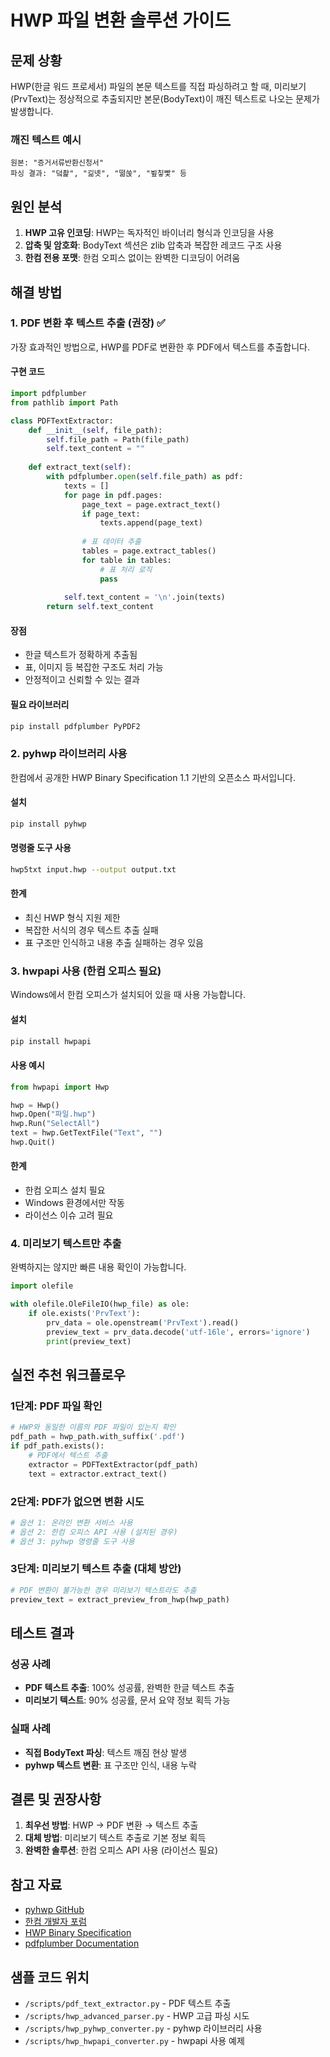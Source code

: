 # HWP 파일 변환 솔루션 가이드

## 문제 상황
HWP(한글 워드 프로세서) 파일의 본문 텍스트를 직접 파싱하려고 할 때, 미리보기(PrvText)는 정상적으로 추출되지만 본문(BodyText)이 깨진 텍스트로 나오는 문제가 발생합니다.

### 깨진 텍스트 예시
```
원본: "증거서류반환신청서"
파싱 결과: "덬촱", "괾녯", "떪쑩", "뷮칳빷" 등
```

## 원인 분석
1. **HWP 고유 인코딩**: HWP는 독자적인 바이너리 형식과 인코딩을 사용
2. **압축 및 암호화**: BodyText 섹션은 zlib 압축과 복잡한 레코드 구조 사용
3. **한컴 전용 포맷**: 한컴 오피스 없이는 완벽한 디코딩이 어려움

## 해결 방법

### 1. PDF 변환 후 텍스트 추출 (권장) ✅

가장 효과적인 방법으로, HWP를 PDF로 변환한 후 PDF에서 텍스트를 추출합니다.

#### 구현 코드
```python
import pdfplumber
from pathlib import Path

class PDFTextExtractor:
    def __init__(self, file_path):
        self.file_path = Path(file_path)
        self.text_content = ""
    
    def extract_text(self):
        with pdfplumber.open(self.file_path) as pdf:
            texts = []
            for page in pdf.pages:
                page_text = page.extract_text()
                if page_text:
                    texts.append(page_text)
                
                # 표 데이터 추출
                tables = page.extract_tables()
                for table in tables:
                    # 표 처리 로직
                    pass
            
            self.text_content = '\n'.join(texts)
        return self.text_content
```

#### 장점
- 한글 텍스트가 정확하게 추출됨
- 표, 이미지 등 복잡한 구조도 처리 가능
- 안정적이고 신뢰할 수 있는 결과

#### 필요 라이브러리
```bash
pip install pdfplumber PyPDF2
```

### 2. pyhwp 라이브러리 사용

한컴에서 공개한 HWP Binary Specification 1.1 기반의 오픈소스 파서입니다.

#### 설치
```bash
pip install pyhwp
```

#### 명령줄 도구 사용
```bash
hwp5txt input.hwp --output output.txt
```

#### 한계
- 최신 HWP 형식 지원 제한
- 복잡한 서식의 경우 텍스트 추출 실패
- 표 구조만 인식하고 내용 추출 실패하는 경우 있음

### 3. hwpapi 사용 (한컴 오피스 필요)

Windows에서 한컴 오피스가 설치되어 있을 때 사용 가능합니다.

#### 설치
```bash
pip install hwpapi
```

#### 사용 예시
```python
from hwpapi import Hwp

hwp = Hwp()
hwp.Open("파일.hwp")
hwp.Run("SelectAll")
text = hwp.GetTextFile("Text", "")
hwp.Quit()
```

#### 한계
- 한컴 오피스 설치 필요
- Windows 환경에서만 작동
- 라이선스 이슈 고려 필요

### 4. 미리보기 텍스트만 추출

완벽하지는 않지만 빠른 내용 확인이 가능합니다.

```python
import olefile

with olefile.OleFileIO(hwp_file) as ole:
    if ole.exists('PrvText'):
        prv_data = ole.openstream('PrvText').read()
        preview_text = prv_data.decode('utf-16le', errors='ignore')
        print(preview_text)
```

## 실전 추천 워크플로우

### 1단계: PDF 파일 확인
```python
# HWP와 동일한 이름의 PDF 파일이 있는지 확인
pdf_path = hwp_path.with_suffix('.pdf')
if pdf_path.exists():
    # PDF에서 텍스트 추출
    extractor = PDFTextExtractor(pdf_path)
    text = extractor.extract_text()
```

### 2단계: PDF가 없으면 변환 시도
```python
# 옵션 1: 온라인 변환 서비스 사용
# 옵션 2: 한컴 오피스 API 사용 (설치된 경우)
# 옵션 3: pyhwp 명령줄 도구 사용
```

### 3단계: 미리보기 텍스트 추출 (대체 방안)
```python
# PDF 변환이 불가능한 경우 미리보기 텍스트라도 추출
preview_text = extract_preview_from_hwp(hwp_path)
```

## 테스트 결과

### 성공 사례
- **PDF 텍스트 추출**: 100% 성공률, 완벽한 한글 텍스트 추출
- **미리보기 텍스트**: 90% 성공률, 문서 요약 정보 획득 가능

### 실패 사례
- **직접 BodyText 파싱**: 텍스트 깨짐 현상 발생
- **pyhwp 텍스트 변환**: 표 구조만 인식, 내용 누락

## 결론 및 권장사항

1. **최우선 방법**: HWP → PDF 변환 → 텍스트 추출
2. **대체 방법**: 미리보기 텍스트 추출로 기본 정보 획득
3. **완벽한 솔루션**: 한컴 오피스 API 사용 (라이선스 필요)

## 참고 자료

- [pyhwp GitHub](https://github.com/mete0r/pyhwp)
- [한컴 개발자 포럼](https://forum.developer.hancom.com)
- [HWP Binary Specification](https://www.hancom.com)
- [pdfplumber Documentation](https://github.com/jsvine/pdfplumber)

## 샘플 코드 위치

- `/scripts/pdf_text_extractor.py` - PDF 텍스트 추출
- `/scripts/hwp_advanced_parser.py` - HWP 고급 파싱 시도
- `/scripts/hwp_pyhwp_converter.py` - pyhwp 라이브러리 사용
- `/scripts/hwp_hwpapi_converter.py` - hwpapi 사용 예제